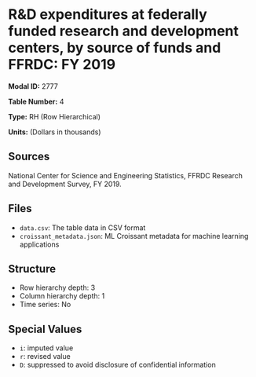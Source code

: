 # R&D expenditures at federally funded research and development centers, by source of funds and FFRDC: FY 2019

**Modal ID:** 2777

**Table Number:** 4

**Type:** RH (Row Hierarchical)

**Units:** (Dollars in thousands)

## Sources

National Center for Science and Engineering Statistics, FFRDC Research and Development Survey, FY 2019.

## Files

- `data.csv`: The table data in CSV format
- `croissant_metadata.json`: ML Croissant metadata for machine learning applications

## Structure

- Row hierarchy depth: 3
- Column hierarchy depth: 1
- Time series: No

## Special Values

- `i`: imputed value
- `r`: revised value
- `D`: suppressed to avoid disclosure of confidential information
